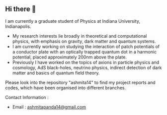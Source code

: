 ## Hi there 👋

<!--
**ashmita14/ashmita14** is a ✨ _special_ ✨ repository because its `README.md` (this file) appears on your GitHub profile.

Here are some ideas to get you started:

- 🔭 I’m currently working on ...
- 🌱 I’m currently learning ...
- 👯 I’m looking to collaborate on ...
- 🤔 I’m looking for help with ...
- 💬 Ask me about ...
- 📫 How to reach me: ...
- 😄 Pronouns: ...
- ⚡ Fun fact: ...
-->
I am currently a graduate student of Physics at Indiana University, Indianapolis.

- My research interests lie broadly in theoretical and computational physics, with emphasis on gravity, dark matter and quantum systems. 
- I am currently working on studying the interaction of patch potentials of a conductor plate with an optically trapped quantum dot in a harmonic potential, placed approximately 200nm above the plate.
- Previously I have worked on the topics of axions in particle physics and cosmology, AdS black-holes, neutrino physics, indirect detection of dark matter and basics of quantum field theory.

Please look into the repository "ashmita14" to find my project reports and codes, which have been organised into different branches.

Contact Information : 
- Email : ashmitapanda14@gmail.com



